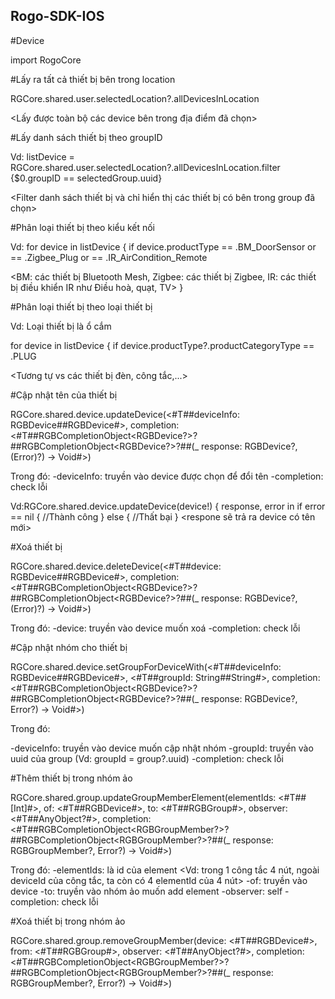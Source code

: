 ## Rogo-SDK-IOS

#Device

import RogoCore

#Lấy ra tất cả thiết bị bên trong location

RGCore.shared.user.selectedLocation?.allDevicesInLocation

<Lấy được toàn bộ các device bên trong địa điểm đã chọn>

#Lấy danh sách thiết bị theo groupID

Vd: listDevice = RGCore.shared.user.selectedLocation?.allDevicesInLocation.filter {$0.groupID == selectedGroup.uuid}

<Filter danh sách thiết bị và chỉ hiển thị các thiết bị có bên trong group đã chọn>

#Phân loại thiết bị theo kiểu kết nối

Vd: for device in listDevice {
if device.productType == .BM_DoorSensor or == .Zigbee_Plug or == .IR_AirCondition_Remote 

<BM: các thiết bị Bluetooth Mesh, Zigbee: các thiết bị Zigbee, IR: các thiết bị điều khiển IR như Điều hoà, quạt, TV>
}

#Phân loại thiết bị theo loại thiết bị

Vd: Loại thiết bị là ổ cắm

for device in listDevice {
if device.productType?.productCategoryType == .PLUG

<Tương tự vs các thiết bị đèn, công tắc,...>

#Cập nhật tên của thiết bị

RGCore.shared.device.updateDevice(<#T##deviceInfo: RGBDevice##RGBDevice#>, completion: <#T##RGBCompletionObject<RGBDevice?>?##RGBCompletionObject<RGBDevice?>?##(_ response: RGBDevice?, (Error)?) -> Void#>)

Trong đó:
-deviceInfo: truyền vào device được chọn để đổi tên
-completion: check lỗi

 Vd:RGCore.shared.device.updateDevice(device!) { response, error in
            if error == nil {
            //Thành công
            } else {
            //Thất bại
}
<respone sẽ trả ra device có tên mới>

#Xoá thiết bị

RGCore.shared.device.deleteDevice(<#T##device: RGBDevice##RGBDevice#>, completion: <#T##RGBCompletionObject<RGBDevice?>?##RGBCompletionObject<RGBDevice?>?##(_ response: RGBDevice?, (Error)?) -> Void#>)

Trong đó:
-device: truyền vào device muốn xoá
-completion: check lỗi

#Cập nhật nhóm cho thiết bị

RGCore.shared.device.setGroupForDeviceWith(<#T##deviceInfo: RGBDevice##RGBDevice#>, <#T##groupId: String##String#>, completion: <#T##RGBCompletionObject<RGBDevice?>?##RGBCompletionObject<RGBDevice?>?##(_ response: RGBDevice?, Error?) -> Void#>)

Trong đó:

-deviceInfo: truyền vào device muốn cập nhật nhóm
-groupId: truyền vào uuid của group (Vd: groupId = group?.uuid)
-completion: check lỗi

#Thêm thiết bị trong nhóm ảo

RGCore.shared.group.updateGroupMemberElement(elementIds: <#T##[Int]#>, of: <#T##RGBDevice#>, to: <#T##RGBGroup#>, observer: <#T##AnyObject?#>, completion: <#T##RGBCompletionObject<RGBGroupMember?>?##RGBCompletionObject<RGBGroupMember?>?##(_ response: RGBGroupMember?, Error?) -> Void#>)

Trong đó: 
-elementIds: là id của element <Vd: trong 1 công tắc 4 nút, ngoài deviceId của công tắc, ta còn có 4 elementId của 4 nút>
-of: truyền vào device
-to: truyền vào nhóm ảo muốn add element
-observer: self
-completion: check lỗi

#Xoá thiết bị trong nhóm ảo

RGCore.shared.group.removeGroupMember(device: <#T##RGBDevice#>, from: <#T##RGBGroup#>, observer: <#T##AnyObject?#>, completion: <#T##RGBCompletionObject<RGBGroupMember?>?##RGBCompletionObject<RGBGroupMember?>?##(_ response: RGBGroupMember?, Error?) -> Void#>)

